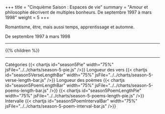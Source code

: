 +++
title = "Cinquième Saison : Espaces de vie"
summary = "Amour et philosophie décrivent de multiples bonheurs. De septembre 1997 à mars 1998"
weight = 5
+++

Romantisme, être, mais aussi temps, apprentissage et automne.

De septembre 1997 à mars 1998

---
{{% children  %}}

---
Catégories
{{< chartjs id="season5Pie" width="75%" jsFile="../../charts/season-5-pie.js" />}}
Longueur des vers
{{< chartjs id="season5VerseLengthBar" width="75%" jsFile="../../charts/season-5-verse-length-bar.js" />}}
Longueur des poèmes
{{< chartjs id="season5PoemLengthBar" width="75%" jsFile="../../charts/season-5-poems-length-bar.js" />}}
{{< chartjs id="season5PoemLengthPie" width="75%" jsFile="../../charts/season-5-poems-length-pie.js" />}}
Intervalle
{{< chartjs id="season5PoemIntervalBar" width="75%" jsFile="../../charts/season-5-poem-interval-bar.js" />}}
